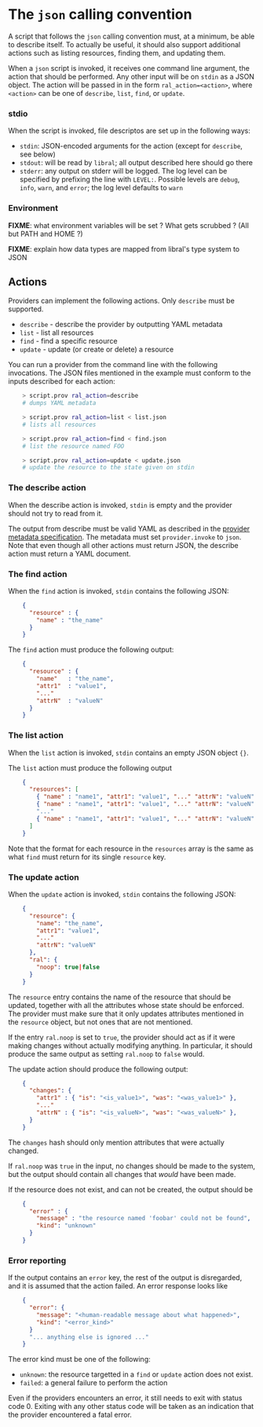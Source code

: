 # The `json` calling convention

A script that follows the `json` calling convention must, at a minimum, be
able to describe itself. To actually be useful, it should also support
additional actions such as listing resources, finding them, and updating
them.

When a `json` script is invoked, it receives one command line argument, the
action that should be performed. Any other input will be on `stdin` as a
JSON object. The action will be passed in in the form
`ral_action=<action>`, where `<action>` can be one of `describe`, `list`,
`find`, or `update`.

### stdio

When the script is invoked, file descriptos are set up in the following
ways:

* `stdin`: JSON-encoded arguments for the action (except for `describe`,
  see below)
* `stdout`: will be read by `libral`; all output described here should go
there
* `stderr`: any output on stderr will be logged. The log level can be
specified by prefixing the line with `LEVEL:`. Possible levels are `debug`,
`info`, `warn`, and `error`; the log level defaults to `warn`

### Environment

**FIXME**: what environment variables will be set ? What gets scrubbed ?
(All but PATH and HOME ?)

**FIXME**: explain how data types are mapped from libral's type system to
  JSON

## Actions

Providers can implement the following actions. Only `describe` must be
supported.

* `describe` - describe the provider by outputting YAML metadata
* `list` - list all resources
* `find` - find a specific resource
* `update` - update (or create or delete) a resource

You can run a provider from the command line with the following
invocations. The JSON files mentioned in the example must conform to the
inputs described for each action:

```bash
    > script.prov ral_action=describe
    # dumps YAML metadata

    > script.prov ral_action=list < list.json
    # lists all resources

    > script.prov ral_action=find < find.json
    # list the resource named FOO

    > script.prov ral_action=update < update.json
    # update the resource to the state given on stdin
```

### The describe action

When the describe action is invoked, `stdin` is empty and the provider
should not try to read from it.

The output from describe must be valid YAML as described in the
[provider metadata specification](metadata.md). The metadata must set
`provider.invoke` to `json`. Note that even though all other actions must
return JSON, the describe action must return a YAML document.

### The find action

When the `find` action is invoked, `stdin` contains the following JSON:

```json
    {
      "resource" : {
        "name" : "the_name"
      }
    }
```

The `find` action must produce the following output:

```json
    {
      "resource" : {
        "name"   : "the_name",
        "attr1"  : "value1",
        "..."
        "attrN"  : "valueN"
      }
    }
```

### The list action

When the `list` action is invoked, `stdin` contains an empty JSON object
`{}`.

The `list` action must produce the following output

```json
    {
      "resources": [
        { "name" : "name1", "attr1": "value1", "..." "attrN": "valueN" },
        { "name" : "name1", "attr1": "value1", "..." "attrN": "valueN" },
        "..."
        { "name" : "name1", "attr1": "value1", "..." "attrN": "valueN" },
      ]
    }
```

Note that the format for each resource in the `resources` array is the same
as what `find` must return for its single `resource` key.

### The update action

When the `update` action is invoked, `stdin` contains the following JSON:
```json
    {
      "resource": {
        "name": "the_name",
        "attr1": "value1",
        "..."
        "attrN": "valueN"
      },
      "ral": {
        "noop": true|false
      }
    }
```

The `resource` entry contains the name of the resource that should be
updated, together with all the attributes whose state should be
enforced. The provider must make sure that it only updates attributes
mentioned in the `resource` object, but not ones that are not mentioned.

If the entry `ral.noop` is set to `true`, the provider should act as if it
were making changes without actually modifying anything. In particular, it
should produce the same output as setting `ral.noop` to `false` would.

The update action should produce the following output:
```json
    {
      "changes": {
        "attr1" : { "is": "<is_value1>", "was": "<was_value1>" },
        "..."
        "attrN" : { "is": "<is_valueN>", "was": "<was_valueN>" },
      }
    }
```

The `changes` hash should only mention attributes that were actually changed.

If `ral.noop` was `true` in the input, no changes should be made to the
system, but the output should contain all changes that _would_ have been
made.

If the resource does not exist, and can not be created, the output should
be

```json
    {
      "error" : {
        "message" : "the resource named 'foobar' could not be found",
        "kind": "unknown"
      }
    }
```

### Error reporting

If the output contains an `error` key, the rest of the output is
disregarded, and it is assumed that the action failed. An error response
looks like

```json
    {
      "error": {
        "message": "<human-readable message about what happened>",
        "kind": "<error_kind>"
      }
      "... anything else is ignored ..."
    }
```

The error kind must be one of the following:
* `unknown`: the resource targetted in a `find` or `update` action does not
  exist.
* `failed`: a general failure to perform the action

Even if the providers encounters an error, it still needs to exit with status
code 0. Exiting with any other status code will be taken as an indication
that the provider encountered a fatal error.
